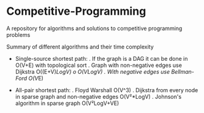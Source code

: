 # Competitive-Programming
A repository for algorithms and solutions to competitive programming problems

Summary of different algorithms and their time complexity

- Single-source shortest path:
    . If the graph is a DAG it can be done in O(V+E) with topological sort
    . Graph with non-negative edges use Dijkstra O((E+V)*LogV) o O(VLogV)
    . With negative edges use Bellman-Ford O(V*E)

- All-pair shortest path:
    . Floyd Warshall O(V^3)
    . Dijkstra from every node in sparse graph and non-negative edges O(V²*LogV)
    . Johnson's algorithm in sparse graph O(V²LogV+VE)


  
